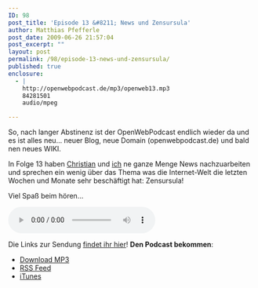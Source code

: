 ```yaml
---
ID: 98
post_title: 'Episode 13 &#8211; News und Zensursula'
author: Matthias Pfefferle
post_date: 2009-06-26 21:57:04
post_excerpt: ""
layout: post
permalink: /98/episode-13-news-und-zensursula/
published: true
enclosure:
  - |
    http://openwebpodcast.de/mp3/openweb13.mp3
    84281501
    audio/mpeg

---
```

So, nach langer Abstinenz ist der OpenWebPodcast endlich wieder da und es ist alles neu... neuer Blog, neue Domain (openwebpodcast.de) und bald nen neues WIKI.

In Folge 13 haben <a href="http://mrtopf.de/blog">Christian</a> und <a href="http://notizblog.org">ich</a> ne ganze Menge News nachzuarbeiten und sprechen ein wenig über das Thema was die Internet-Welt die letzten Wochen und Monate sehr beschäftigt hat: Zensursula!

Viel Spaß beim hören…

<audio controls>
  <source src="http://openwebpodcast.de/mp3/openweb13.mp3" type="audio/mpeg">
  Ihr Browser unterstützt diesen Audio-Player nicht.
</audio>

Die Links zur Sendung [findet ihr hier](http://openweb.mixxt.de/networks/wiki/index.episode-13)! **Den Podcast bekommen**:

*   [Download MP3](http://openwebpodcast.de/mp3/openweb13.mp3)
*   [RSS Feed](http://feeds.feedburner.com/openwebcast)
*   [iTunes](http://phobos.apple.com/WebObjects/MZStore.woa/wa/viewPodcast?id=294732929)
